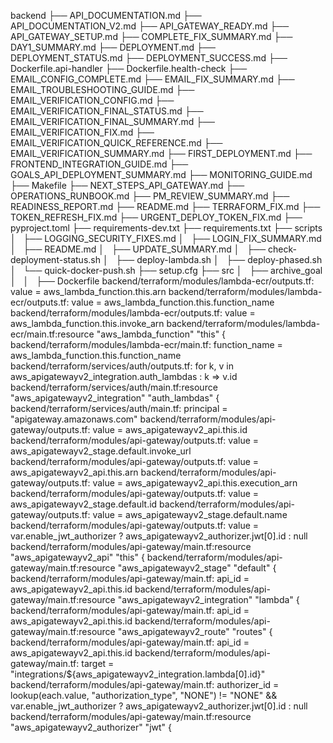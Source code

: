 backend
├── API_DOCUMENTATION.md
├── API_DOCUMENTATION_V2.md
├── API_GATEWAY_READY.md
├── API_GATEWAY_SETUP.md
├── COMPLETE_FIX_SUMMARY.md
├── DAY1_SUMMARY.md
├── DEPLOYMENT.md
├── DEPLOYMENT_STATUS.md
├── DEPLOYMENT_SUCCESS.md
├── Dockerfile.api-handler
├── Dockerfile.health-check
├── EMAIL_CONFIG_COMPLETE.md
├── EMAIL_FIX_SUMMARY.md
├── EMAIL_TROUBLESHOOTING_GUIDE.md
├── EMAIL_VERIFICATION_CONFIG.md
├── EMAIL_VERIFICATION_FINAL_STATUS.md
├── EMAIL_VERIFICATION_FINAL_SUMMARY.md
├── EMAIL_VERIFICATION_FIX.md
├── EMAIL_VERIFICATION_QUICK_REFERENCE.md
├── EMAIL_VERIFICATION_SUMMARY.md
├── FIRST_DEPLOYMENT.md
├── FRONTEND_INTEGRATION_GUIDE.md
├── GOALS_API_DEPLOYMENT_SUMMARY.md
├── MONITORING_GUIDE.md
├── Makefile
├── NEXT_STEPS_API_GATEWAY.md
├── OPERATIONS_RUNBOOK.md
├── PM_REVIEW_SUMMARY.md
├── READINESS_REPORT.md
├── README.md
├── TERRAFORM_FIX.md
├── TOKEN_REFRESH_FIX.md
├── URGENT_DEPLOY_TOKEN_FIX.md
├── pyproject.toml
├── requirements-dev.txt
├── requirements.txt
├── scripts
│   ├── LOGGING_SECURITY_FIXES.md
│   ├── LOGIN_FIX_SUMMARY.md
│   ├── README.md
│   ├── UPDATE_SUMMARY.md
│   ├── check-deployment-status.sh
│   ├── deploy-lambda.sh
│   ├── deploy-phased.sh
│   └── quick-docker-push.sh
├── setup.cfg
├── src
│   ├── archive_goal
│   │   ├── Dockerfile
backend/terraform/modules/lambda-ecr/outputs.tf:  value       = aws_lambda_function.this.arn
backend/terraform/modules/lambda-ecr/outputs.tf:  value       = aws_lambda_function.this.function_name
backend/terraform/modules/lambda-ecr/outputs.tf:  value       = aws_lambda_function.this.invoke_arn
backend/terraform/modules/lambda-ecr/main.tf:resource "aws_lambda_function" "this" {
backend/terraform/modules/lambda-ecr/main.tf:  function_name    = aws_lambda_function.this.function_name
backend/terraform/services/auth/outputs.tf:    for k, v in aws_apigatewayv2_integration.auth_lambdas : k => v.id
backend/terraform/services/auth/main.tf:resource "aws_apigatewayv2_integration" "auth_lambdas" {
backend/terraform/services/auth/main.tf:  principal     = "apigateway.amazonaws.com"
backend/terraform/modules/api-gateway/outputs.tf:  value       = aws_apigatewayv2_api.this.id
backend/terraform/modules/api-gateway/outputs.tf:  value       = aws_apigatewayv2_stage.default.invoke_url
backend/terraform/modules/api-gateway/outputs.tf:  value       = aws_apigatewayv2_api.this.arn
backend/terraform/modules/api-gateway/outputs.tf:  value       = aws_apigatewayv2_api.this.execution_arn
backend/terraform/modules/api-gateway/outputs.tf:  value       = aws_apigatewayv2_stage.default.id
backend/terraform/modules/api-gateway/outputs.tf:  value       = aws_apigatewayv2_stage.default.name
backend/terraform/modules/api-gateway/outputs.tf:  value       = var.enable_jwt_authorizer ? aws_apigatewayv2_authorizer.jwt[0].id : null
backend/terraform/modules/api-gateway/main.tf:resource "aws_apigatewayv2_api" "this" {
backend/terraform/modules/api-gateway/main.tf:resource "aws_apigatewayv2_stage" "default" {
backend/terraform/modules/api-gateway/main.tf:  api_id      = aws_apigatewayv2_api.this.id
backend/terraform/modules/api-gateway/main.tf:resource "aws_apigatewayv2_integration" "lambda" {
backend/terraform/modules/api-gateway/main.tf:  api_id = aws_apigatewayv2_api.this.id
backend/terraform/modules/api-gateway/main.tf:resource "aws_apigatewayv2_route" "routes" {
backend/terraform/modules/api-gateway/main.tf:  api_id    = aws_apigatewayv2_api.this.id
backend/terraform/modules/api-gateway/main.tf:  target    = "integrations/${aws_apigatewayv2_integration.lambda[0].id}"
backend/terraform/modules/api-gateway/main.tf:  authorizer_id      = lookup(each.value, "authorization_type", "NONE") != "NONE" && var.enable_jwt_authorizer ? aws_apigatewayv2_authorizer.jwt[0].id : null
backend/terraform/modules/api-gateway/main.tf:resource "aws_apigatewayv2_authorizer" "jwt" {
